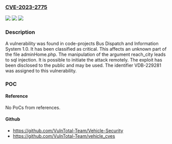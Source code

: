 ### [CVE-2023-2775](https://cve.mitre.org/cgi-bin/cvename.cgi?name=CVE-2023-2775)
![](https://img.shields.io/static/v1?label=Product&message=Bus%20Dispatch%20and%20Information%20System&color=blue)
![](https://img.shields.io/static/v1?label=Version&message=%3D%201.0%20&color=brighgreen)
![](https://img.shields.io/static/v1?label=Vulnerability&message=CWE-89%20SQL%20Injection&color=brighgreen)

### Description

A vulnerability was found in code-projects Bus Dispatch and Information System 1.0. It has been classified as critical. This affects an unknown part of the file adminHome.php. The manipulation of the argument reach_city leads to sql injection. It is possible to initiate the attack remotely. The exploit has been disclosed to the public and may be used. The identifier VDB-229281 was assigned to this vulnerability.

### POC

#### Reference
No PoCs from references.

#### Github
- https://github.com/VulnTotal-Team/Vehicle-Security
- https://github.com/VulnTotal-Team/vehicle_cves

